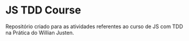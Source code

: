 # JS TDD Course

Repositório criado para as atividades referentes ao curso de JS com TDD na Prática do Willian Justen.
